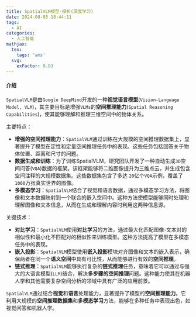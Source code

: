 ```yaml
---
title: SpatialVLM模型-探析(深度学习)
date: 2024-08-05 18:44:11
tags:
  - AI
categories:
  - 人工智能
mathjax:
  tex:
    tags: 'ams'
  svg:
    exFactor: 0.03
---
```


#### 介绍

`SpatialVLM`是由`Google DeepMind`开发的一种**视觉语言模型**(`Vision-Language Model, VLM`)，其主要目标是增强`VLMs`的**空间推理能力**(`Spatial Reasoning Capabilities`)，使其能够理解和推理三维空间中的物体关系。
<!-- more -->

主要特点：
- **增强的空间推理能力**：`SpatialVLM`通过训练在大规模的空间推理数据集上，显著提升了模型在定性和定量空间推理任务中的表现。这些任务包括回答关于物体位置、距离和尺寸的问题。
- **数据生成和训练**：为了训练SpatialVLM，研究团队开发了一种自动生成`3D`空间问答(`VQA`)数据的框架。该框架能够将二维图像提升为三维点云，并生成包含空间注释的大规模数据集。这些数据集包含了多达 `20`亿个`VQA`示例，覆盖了`1000`万张真实世界的图像。
- **多模态学习**：`SpatialVLM`结合了视觉和语言数据，通过多模态学习方法，将图像和文本数据映射到一个联合的嵌入空间中。这种方法使模型能够同时处理和理解图像和文本信息，从而在生成和理解内容时利用这两种信息源。

关键技术：
- **对比学习**：`SpatialVLM`使用**对比学习**的方法，通过最大化匹配图像-文本对的相似性和最小化不匹配对的相似性来训练模型。这种方法提高了模型在多模态任务中的表现。
- **嵌入投影**：`SpatialVLM`模型使用**嵌入投影**模块对齐图像和文本的嵌入表示，确保两者在同一个**语义空间**中具有可比性，从而能够进行有效的**空间推理**。
- **链式推理**：`SpatialVLM`能够执行复杂的**链式推理**任务，意味着它可以通过与强大的大语言模型(`LLM`)结合，解决**多步骤的空间推理**问题。这种能力使其在机器人学和其他需要复杂空间分析的领域中具有广泛的应用前景。

`SpatialVLM`通过结合**视觉**和**语言**处理能力，显著提升了模型的**空间推理能力**。它利用大规模的**空间推理数据集**和**多模态学习**方法，能够在多种任务中表现出色，如视觉问答和机器人学。
